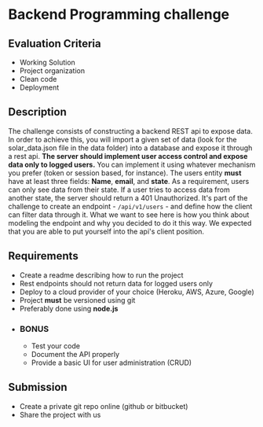 # Backend Programming challenge

## Evaluation Criteria
 - Working Solution
 - Project organization
 - Clean code
 - Deployment

## Description
  The challenge consists of constructing a backend REST api to expose data. In order to achieve this, you will import a given set of data (look for the solar_data.json file in the data folder) into a database and expose it through a rest api.
  **The server should implement user access control and expose data only to logged users.** You can implement it using whatever mechanism you prefer (token or session based, for instance).
  The users entity **must** have at least three fields: **Name**, **email**, and **state**.
  As a requirement, users can only see data from their state. If a user tries to access data from another state, the server should return a 401 Unauthorized.
  It's part of the challenge to create an endpoint - `/api/v1/users` - and define how the client can filter data through it. What we want to see here is how you think about modeling the endpoint and why you decided to do it this way. We expected that you are able to put yourself into the api's client position. 

## Requirements
 - Create a readme describing how to run the project
 - Rest endpoints should not return data for logged users only
 - Deploy to a cloud provider of your choice (Heroku, AWS, Azure, Google)
 - Project **must** be versioned using git
 - Preferably done using **node.js**
 - ### BONUS
   - Test your code
   - Document the API properly
   - Provide a basic UI for user administration (CRUD)

## Submission
 - Create a private git repo online (github or bitbucket)
 - Share the project with us
 
